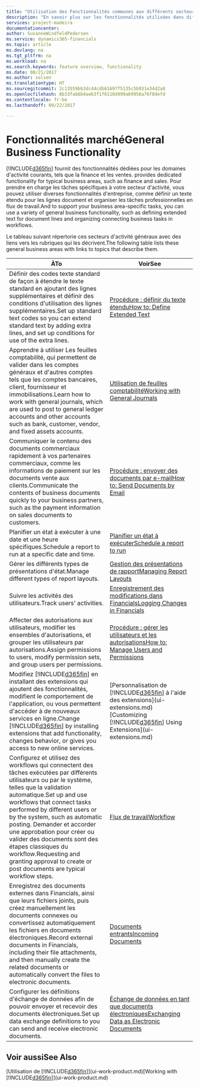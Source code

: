 ```yaml
---
title: "Utilisation des Fonctionnalités communes aux différents secteurs d'activité | Microsoft Docs"
description: "En savoir plus sur les fonctionnalités utilisées dans différents secteurs d'activité dans Dynamics 365 for Financials."
services: project-madeira
documentationcenter: 
author: SusanneWindfeldPedersen
ms.service: dynamics365-financials
ms.topic: article
ms.devlang: na
ms.tgt_pltfrm: na
ms.workload: na
ms.search.keywords: feature overview, functionality
ms.date: 08/21/2017
ms.author: solsen
ms.translationtype: HT
ms.sourcegitcommit: 2c13559bb3dc44cdb61697f5135c5b931e34d2a8
ms.openlocfilehash: 8b33fab6b4aeb3f1f6110d999a69956a76f8defd
ms.contentlocale: fr-be
ms.lasthandoff: 09/22/2017

---
```

# <a name="general-business-functionality"></a><span data-ttu-id="c451b-103">Fonctionnalités marché</span><span class="sxs-lookup"><span data-stu-id="c451b-103">General Business Functionality</span></span>
[!INCLUDE[d365fin](includes/d365fin_md.md)]<span data-ttu-id="c451b-104"> fournit des fonctionnalités dédiées pour les domaines d'activité courants, tels que la finance et les ventes.</span><span class="sxs-lookup"><span data-stu-id="c451b-104"> provides dedicated functionality for typical business areas, such as finance and sales.</span></span> <span data-ttu-id="c451b-105">Pour prendre en charge les tâches spécifiques à votre secteur d'activité, vous pouvez utiliser diverses fonctionnalités d'entreprise, comme définir un texte étendu pour les lignes document et organiser les tâches professionnelles en flux de travail.</span><span class="sxs-lookup"><span data-stu-id="c451b-105">And to support your business area-specific tasks, you can use a variety of general business functionality, such as defining extended text for document lines and organizing connecting business tasks in workflows.</span></span>

<span data-ttu-id="c451b-106">Le tableau suivant répertorie ces secteurs d'activité généraux avec des liens vers les rubriques qui les décrivent.</span><span class="sxs-lookup"><span data-stu-id="c451b-106">The following table lists these general business areas with links to topics that describe them.</span></span>

| <span data-ttu-id="c451b-107">À</span><span class="sxs-lookup"><span data-stu-id="c451b-107">To</span></span> | <span data-ttu-id="c451b-108">Voir</span><span class="sxs-lookup"><span data-stu-id="c451b-108">See</span></span> |
| --- | --- |
| <span data-ttu-id="c451b-109">Définir des codes texte standard de façon à étendre le texte standard en ajoutant des lignes supplémentaires et définir des conditions d'utilisation des lignes supplémentaires.</span><span class="sxs-lookup"><span data-stu-id="c451b-109">Set up standard text codes so you can extend standard text by adding extra lines, and set up conditions for use of the extra lines.</span></span> |[<span data-ttu-id="c451b-110">Procédure : définir du texte étendu</span><span class="sxs-lookup"><span data-stu-id="c451b-110">How to: Define Extended Text</span></span>](ui-how-define-ext-text.md) |
| <span data-ttu-id="c451b-111">Apprendre à utiliser Les feuilles comptabilité, qui permettent de valider dans les comptes généraux et d'autres comptes tels que les comptes bancaires, client, fournisseur et immobilisations.</span><span class="sxs-lookup"><span data-stu-id="c451b-111">Learn how to work with general journals, which are used to post to general ledger accounts and other accounts such as bank, customer, vendor, and fixed assets accounts.</span></span> |[<span data-ttu-id="c451b-112">Utilisation de feuilles comptabilité</span><span class="sxs-lookup"><span data-stu-id="c451b-112">Working with General Journals</span></span>](ui-work-general-journals.md) |
| <span data-ttu-id="c451b-113">Communiquer le contenu des documents commerciaux rapidement à vos partenaires commerciaux, comme les informations de paiement sur les documents vente aux clients.</span><span class="sxs-lookup"><span data-stu-id="c451b-113">Communicate the contents of business documents quickly to your business partners, such as the payment information on sales documents to customers.</span></span> |[<span data-ttu-id="c451b-114">Procédure : envoyer des documents par e-mail</span><span class="sxs-lookup"><span data-stu-id="c451b-114">How to: Send Documents by Email</span></span>](ui-how-send-documents-email.md) |
| <span data-ttu-id="c451b-115">Planifier un état à exécuter à une date et une heure spécifiques.</span><span class="sxs-lookup"><span data-stu-id="c451b-115">Schedule a report to run at a specific date and time.</span></span> |[<span data-ttu-id="c451b-116">Planifier un état à exécuter</span><span class="sxs-lookup"><span data-stu-id="c451b-116">Schedule a report to run</span></span>](ui-work-report.md#ScheduleReport) |
| <span data-ttu-id="c451b-117">Gérer les différents types de présentations d'état.</span><span class="sxs-lookup"><span data-stu-id="c451b-117">Manage different types of report layouts.</span></span> |[<span data-ttu-id="c451b-118">Gestion des présentations de rapport</span><span class="sxs-lookup"><span data-stu-id="c451b-118">Managing Report Layouts</span></span>](ui-manage-report-layouts.md) |
| <span data-ttu-id="c451b-119">Suivre les activités des utilisateurs.</span><span class="sxs-lookup"><span data-stu-id="c451b-119">Track users' activities.</span></span>|[<span data-ttu-id="c451b-120">Enregistrement des modifications dans Financials</span><span class="sxs-lookup"><span data-stu-id="c451b-120">Logging Changes in Financials</span></span>](across-log-changes.md)|
|<span data-ttu-id="c451b-121">Affecter des autorisations aux utilisateurs, modifier les ensembles d'autorisations, et grouper les utilisateurs par autorisations.</span><span class="sxs-lookup"><span data-stu-id="c451b-121">Assign permissions to users, modify permission sets, and group users per permissions.</span></span>|[<span data-ttu-id="c451b-122">Procédure : gérer les utilisateurs et les autorisations</span><span class="sxs-lookup"><span data-stu-id="c451b-122">How to: Manage Users and Permissions</span></span>](ui-how-users-permissions.md)|
| <span data-ttu-id="c451b-123">Modifiez [!INCLUDE[d365fin](includes/d365fin_md.md)] en installant des extensions qui ajoutent des fonctionnalités, modifient le comportement de l'application, ou vous permettent d'accéder à de nouveaux services en ligne.</span><span class="sxs-lookup"><span data-stu-id="c451b-123">Change [!INCLUDE[d365fin](includes/d365fin_md.md)] by installing extensions that add functionality, changes behavior, or gives you access to new online services.</span></span> |<span data-ttu-id="c451b-124">[Personnalisation de [!INCLUDE[d365fin](includes/d365fin_md.md)] à l'aide des extensions](ui-extensions.md)</span><span class="sxs-lookup"><span data-stu-id="c451b-124">[Customizing [!INCLUDE[d365fin](includes/d365fin_md.md)] Using Extensions](ui-extensions.md)</span></span> |
|<span data-ttu-id="c451b-125">Configurez et utilisez des workflows qui connectent des tâches exécutées par différents utilisateurs ou par le système, telles que la validation automatique.</span><span class="sxs-lookup"><span data-stu-id="c451b-125">Set up and use workflows that connect tasks performed by different users or by the system, such as automatic posting.</span></span> <span data-ttu-id="c451b-126">Demander et accorder une approbation pour créer ou valider des documents sont des étapes classiques du workflow.</span><span class="sxs-lookup"><span data-stu-id="c451b-126">Requesting and granting approval to create or post documents are typical workflow steps.</span></span>|[<span data-ttu-id="c451b-127">Flux de travail</span><span class="sxs-lookup"><span data-stu-id="c451b-127">Workflow</span></span>](across-workflow.md)|
|<span data-ttu-id="c451b-128">Enregistrez des documents externes dans Financials, ainsi que leurs fichiers joints, puis créez manuellement les documents connexes ou convertissez automatiquement les fichiers en documents électroniques.</span><span class="sxs-lookup"><span data-stu-id="c451b-128">Record external documents in Financials, including their file attachments, and then manually create the related documents or automatically convert the files to electronic documents.</span></span>|[<span data-ttu-id="c451b-129">Documents entrants</span><span class="sxs-lookup"><span data-stu-id="c451b-129">Incoming Documents</span></span>](across-income-documents.md)|
| <span data-ttu-id="c451b-130">Configurer les définitions d'échange de données afin de pouvoir envoyer et recevoir des documents électroniques.</span><span class="sxs-lookup"><span data-stu-id="c451b-130">Set up data exchange definitions to you can send and receive electronic documents.</span></span> |[<span data-ttu-id="c451b-131">Échange de données en tant que documents électroniques</span><span class="sxs-lookup"><span data-stu-id="c451b-131">Exchanging Data as Electronic Documents</span></span>](across-data-exchange.md) |

## <a name="see-also"></a><span data-ttu-id="c451b-132">Voir aussi</span><span class="sxs-lookup"><span data-stu-id="c451b-132">See Also</span></span>
<span data-ttu-id="c451b-133">[Utilisation de [!INCLUDE[d365fin](includes/d365fin_md.md)]](ui-work-product.md)</span><span class="sxs-lookup"><span data-stu-id="c451b-133">[Working with [!INCLUDE[d365fin](includes/d365fin_md.md)]](ui-work-product.md)</span></span>

